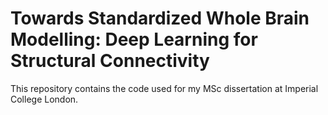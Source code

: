 # Towards Standardized Whole Brain Modelling: Deep Learning for Structural Connectivity
This repository contains the code used for my MSc dissertation at Imperial College London.
